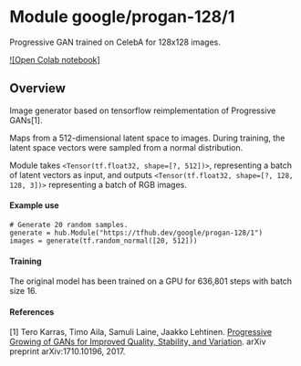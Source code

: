 # Module google/progan-128/1
Progressive GAN trained on CelebA for 128x128 images.

<!-- module-type: image-generator -->
<!-- asset-path: legacy -->
<!-- network-architecture: progressive-gan -->
<!-- dataset: celeba -->
<!-- fine-tunable: false -->
<!-- format: hub -->


[![Open Colab notebook]](https://colab.research.google.com/github/tensorflow/hub/blob/master/examples/colab/tf_hub_generative_image_module.ipynb)

## Overview

Image generator based on tensorflow reimplementation of Progressive GANs[1].

Maps from a 512-dimensional latent space to images. During training, the latent
space vectors were sampled from a normal distribution.

Module takes `<Tensor(tf.float32, shape=[?, 512])>`, representing a batch of 
latent vectors as input, and outputs 
`<Tensor(tf.float32, shape=[?, 128, 128, 3])>` representing a batch of RGB 
images.

#### Example use
```
# Generate 20 random samples.
generate = hub.Module("https://tfhub.dev/google/progan-128/1")
images = generate(tf.random_normal([20, 512]))
```

#### Training
The original model has been trained on a GPU for 636,801 steps with batch size 
16.

#### References
[1] Tero Karras, Timo Aila, Samuli Laine, Jaakko Lehtinen.
[Progressive Growing of GANs for Improved Quality, Stability, and Variation](https://arxiv.org/abs/1710.10196). 
arXiv preprint arXiv:1710.10196, 2017.
